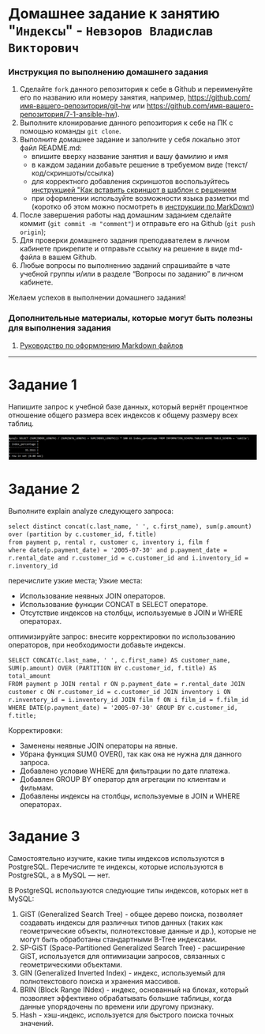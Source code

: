 # Домашнее задание к занятию "`Индексы`" - `Невзоров Владислав Викторович`


### Инструкция по выполнению домашнего задания

   1. Сделайте `fork` данного репозитория к себе в Github и переименуйте его по названию или номеру занятия, например, https://github.com/имя-вашего-репозитория/git-hw или  https://github.com/имя-вашего-репозитория/7-1-ansible-hw).
   2. Выполните клонирование данного репозитория к себе на ПК с помощью команды `git clone`.
   3. Выполните домашнее задание и заполните у себя локально этот файл README.md:
      - впишите вверху название занятия и вашу фамилию и имя
      - в каждом задании добавьте решение в требуемом виде (текст/код/скриншоты/ссылка)
      - для корректного добавления скриншотов воспользуйтесь [инструкцией "Как вставить скриншот в шаблон с решением](https://github.com/netology-code/sys-pattern-homework/blob/main/screen-instruction.md)
      - при оформлении используйте возможности языка разметки md (коротко об этом можно посмотреть в [инструкции  по MarkDown](https://github.com/netology-code/sys-pattern-homework/blob/main/md-instruction.md))
   4. После завершения работы над домашним заданием сделайте коммит (`git commit -m "comment"`) и отправьте его на Github (`git push origin`);
   5. Для проверки домашнего задания преподавателем в личном кабинете прикрепите и отправьте ссылку на решение в виде md-файла в вашем Github.
   6. Любые вопросы по выполнению заданий спрашивайте в чате учебной группы и/или в разделе “Вопросы по заданию” в личном кабинете.
   
Желаем успехов в выполнении домашнего задания!
   
### Дополнительные материалы, которые могут быть полезны для выполнения задания

1. [Руководство по оформлению Markdown файлов](https://gist.github.com/Jekins/2bf2d0638163f1294637#Code)

---
# Задание 1
Напишите запрос к учебной базе данных, который вернёт процентное отношение общего размера всех индексов к общему размеру всех таблиц.

![alt text](https://github.com/VN351/sys-pattern-homework/raw/main/img/sql3t1.png)

# Задание 2
Выполните explain analyze следующего запроса:
```
select distinct concat(c.last_name, ' ', c.first_name), sum(p.amount) over (partition by c.customer_id, f.title)
from payment p, rental r, customer c, inventory i, film f
where date(p.payment_date) = '2005-07-30' and p.payment_date = r.rental_date and r.customer_id = c.customer_id and i.inventory_id = r.inventory_id
```
перечислите узкие места;
Узкие места:
- Использование неявных JOIN операторов.
- Использование функции CONCAT в SELECT операторе.
- Отсутствие индексов на столбцы, используемые в JOIN и WHERE операторах.

оптимизируйте запрос: внесите корректировки по использованию операторов, при необходимости добавьте индексы.
```
SELECT CONCAT(c.last_name, ' ', c.first_name) AS customer_name, SUM(p.amount) OVER (PARTITION BY c.customer_id, f.title) AS total_amount
FROM payment p JOIN rental r ON p.payment_date = r.rental_date JOIN customer c ON r.customer_id = c.customer_id JOIN inventory i ON r.inventory_id = i.inventory_id JOIN film f ON i film_id = f.film_id
WHERE DATE(p.payment_date) = '2005-07-30' GROUP BY c.customer_id, f.title;
```
Корректировки:
- Заменены неявные JOIN операторы на явные.
- Убрана функция SUM() OVER(), так как она не нужна для данного запроса.
- Добавлено условие WHERE для фильтрации по дате платежа.
- Добавлен GROUP BY оператор для агрегации по клиентам и фильмам.
- Добавлены индексы на столбцы, используемые в JOIN и WHERE операторах.


# Задание 3
Самостоятельно изучите, какие типы индексов используются в PostgreSQL. Перечислите те индексы, которые используются в PostgreSQL, а в MySQL — нет.

В PostgreSQL используются следующие типы индексов, которых нет в MySQL:
1. GiST (Generalized Search Tree) - общее дерево поиска, позволяет создавать индексы для различных типов данных (таких как геометрические объекты, полнотекстовые данные и др.), которые не могут быть обработаны стандартными B-Tree индексами.
2. SP-GiST (Space-Partitioned Generalized Search Tree) - расширение GiST, используется для оптимизации запросов, связанных с геометрическими объектами.
3. GIN (Generalized Inverted Index) - индекс, используемый для полнотекстового поиска и хранения массивов.
4. BRIN (Block Range INdex) - индекс, основанный на блоках, который позволяет эффективно обрабатывать большие таблицы, когда данные упорядочены по времени или другому признаку.
5. Hash - хэш-индекс, используется для быстрого поиска точных значений.

